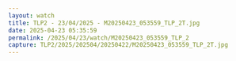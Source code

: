 ```yaml
---
layout: watch
title: TLP2 - 23/04/2025 - M20250423_053559_TLP_2T.jpg
date: 2025-04-23 05:35:59
permalink: /2025/04/23/watch/M20250423_053559_TLP_2
capture: TLP2/2025/202504/20250422/M20250423_053559_TLP_2T.jpg
---
```

